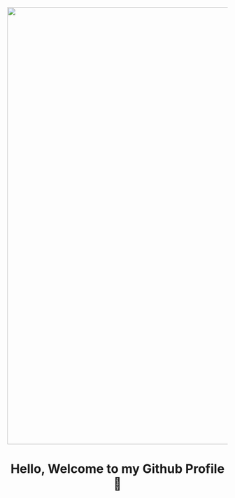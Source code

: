 <img src="https://user-images.githubusercontent.com/74038190/212750155-3ceddfbd-19d3-40a3-87af-8d329c8323c4.gif" width=1000 align="center">
<h1 align="center">Hello, Welcome to my Github Profile 👋</h1>

